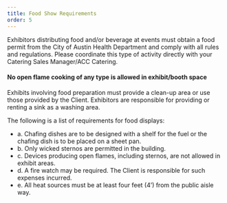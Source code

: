 ```yaml
---
title: Food Show Requirements
order: 5
---
```


Exhibitors distributing food and/or beverage at events must obtain a food permit from the City of Austin Health Department and comply with all rules and regulations. Please coordinate this type of activity directly with your Catering Sales Manager/ACC Catering.

#### No open flame cooking of any type is allowed in exhibit/booth space

Exhibits involving food preparation must provide a clean-up area or use those provided by the Client. Exhibitors are responsible for providing or renting a sink as a washing area.

The following is a list of requirements for food displays:

- a. Chafing dishes are to be designed with a shelf for the fuel or the chafing dish is to be placed on a sheet pan.
- b. Only wicked sternos are permitted in the building.
- c. Devices producing open flames, including sternos, are not allowed in exhibit areas.
- d. A fire watch may be required. The Client is responsible for such expenses incurred.
- e. All heat sources must be at least four feet (4’) from the public aisle way.

